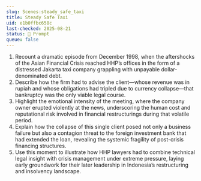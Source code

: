 ```yaml
---
slug: Scenes:steady_safe_taxi
title: Steady Safe Taxi
uid: e1b0ffbc658c
last-checked: 2025-08-21
status: 💬 Prompt
queue: false
---
```

1. Recount a dramatic episode from December 1998, when the aftershocks of the Asian Financial Crisis reached HHP’s offices in the form of a distressed Jakarta taxi company grappling with unpayable dollar-denominated debt.
2. Describe how the firm had to advise the client—whose revenue was in rupiah and whose obligations had tripled due to currency collapse—that bankruptcy was the only viable legal course.
3. Highlight the emotional intensity of the meeting, where the company owner erupted violently at the news, underscoring the human cost and reputational risk involved in financial restructurings during that volatile period.
4. Explain how the collapse of this single client posed not only a business failure but also a contagion threat to the foreign investment bank that had extended the loan, revealing the systemic fragility of post-crisis financing structures.
5. Use this moment to illustrate how HHP lawyers had to combine technical legal insight with crisis management under extreme pressure, laying early groundwork for their later leadership in Indonesia’s restructuring and insolvency landscape.
